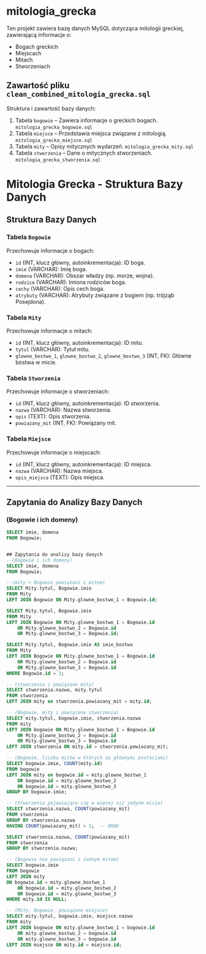 # mitologia_grecka

Ten projekt zawiera bazę danych MySQL dotycząca mitologii greckiej, zawierającą informacje o:
- Bogach greckich
- Miejscach
- Mitach
- Stworzeniach 



## Zawartość pliku `clean_combined_mitologia_grecka.sql`
Struktura i zawartość bazy danych:
1. Tabela `bogowie` – Zawiera informacje o greckich bogach.  `mitologia_grecka_bogowie.sql`
2. Tabela `miejsce` – Przedstawia miejsca związane z mitologią.  `mitologia_grecka_miejsce.sql`
3. Tabela `mity` – Opisy mitycznych wydarzeń.  `mitologia_grecka_mity.sql`  
4. Tabela `stworzenia` – Dane o mitycznych stworzeniach.  `mitologia_grecka_stworzenia.sql`


# Mitologia Grecka - Struktura Bazy Danych

## Struktura Bazy Danych

### Tabela `Bogowie`
Przechowuje informacje o bogach:

- `id` (INT, klucz główny, autoinkrementacja): ID boga.
- `imie` (VARCHAR): Imię boga.
- `domena` (VARCHAR): Obszar władzy (np. morze, wojna).
- `rodzice` (VARCHAR): Imiona rodziców boga.
- `cechy` (VARCHAR): Opis cech boga.
- `atrybuty` (VARCHAR): Atrybuty związane z bogiem (np. trójząb Posejdona).

### Tabela `Mity`
Przechowuje informacje o mitach:

- `id` (INT, klucz główny, autoinkrementacja): ID mitu.
- `tytul` (VARCHAR): Tytuł mitu.
- `glowne_bostwo_1`, `glowne_bostwo_2`, `glowne_bostwo_3` (INT, FK): Główne bóstwa w micie.

### Tabela `Stworzenia`
Przechowuje informacje o stworzeniach:

- `id` (INT, klucz główny, autoinkrementacja): ID stworzenia.
- `nazwa` (VARCHAR): Nazwa stworzenia.
- `opis` (TEXT): Opis stworzenia.
- `powiazany_mit` (INT, FK): Powiązany mit.

### Tabela `Miejsce`
Przechowuje informacje o miejscach:

- `id` (INT, klucz główny, autoinkrementacja): ID miejsca.
- `nazwa` (VARCHAR): Nazwa miejsca.
- `opis_miejsca` (TEXT): Opis miejsca.

---

## Zapytania do Analizy Bazy Danych

### (Bogowie i ich domeny)
```sql
SELECT imie, domena
FROM Bogowie;


## Zapytania do analizy bazy danych 
--(Bogowie i ich domeny)
SELECT imie, domena
FROM Bogowie;

--(mity + Bogowie powiązani z mitem)
SELECT Mity.tytul, Bogowie.imie
FROM Mity
LEFT JOIN Bogowie ON Mity.glowne_bostwo_1 = Bogowie.id;

SELECT Mity.tytul, Bogowie.imie
FROM Mity
LEFT JOIN Bogowie ON Mity.glowne_bostwo_1 = Bogowie.id
	OR Mity.glowne_bostwo_2 = Bogowie.id
	OR Mity.glowne_bostwo_3 = Bogowie.id;

SELECT Mity.tytul, Bogowie.imie AS imie_bostwa
FROM Mity
LEFT JOIN Bogowie ON Mity.glowne_bostwo_1 = Bogowie.id
	OR Mity.glowne_bostwo_2 = Bogowie.id
	OR Mity.glowne_bostwo_3 = Bogowie.id
WHERE Bogowie.id = 3;

-- (stworzenia i powiązane mity)
SELECT stworzenia.nazwa, mity.tytul
FROM stworzenia
LEFT JOIN mity on stworzenia.powiazany_mit = mity.id;

-- (Bogowie, mity i powiązane stworzenia)
SELECT mity.tytul, bogowie.imie, stworzenia.nazwa
FROM mity
LEFT JOIN bogowie ON Mity.glowne_bostwo_1 = Bogowie.id
	OR Mity.glowne_bostwo_2 = Bogowie.id
	OR Mity.glowne_bostwo_3 = Bogowie.id
LEFT JOIN stworzenia ON mity.id = stworzenia.powiazany_mit;

-- (Bogowie, liczba mitów w których są głównymi postaciami)
SELECT bogowie.imie, COUNT(mity.id)
FROM bogowie
LEFT JOIN mity on bogowie.id = mity.glowne_bostwo_1
	OR bogowie.id = mity.glowne_bostwo_2
	OR bogowie.id = mity.glowne_bostwo_3
GROUP BY bogowie.imie;

-- (Stworzenia pojawiające się w więcej niz jedynm micie)
SELECT stworzenia.nazwa, COUNT(powiazany_mit)
FROM stworzenia
GROUP BY stworzenia.nazwa
HAVING COUNT(powiazany_mit) > 1;  -- BRAK

SELECT stworzenia.nazwa, COUNT(powiazany_mit)
FROM stworzenia
GROUP BY stworzenia.nazwa;

-- (Bogowie nie powiązani z żadnym mitem)
SELECT bogowie.imie
FROM bogowie
LEFT JOIN mity 
ON bogowie.id = mity.glowne_bostwo_1
	OR bogowie.id = mity.glowne_bostwo_2
	OR bogowie.id = mity.glowne_bostwo_3
WHERE mity.id IS NULL;

-- (Mity, Bogowie, powiązane miejsce)
SELECT mity.tytul, bogowie.imie, miejsce.nazwa
FROM mity
LEFT JOIN bogowie ON mity.glowne_bostwo_1 = bogowie.id
	OR mity.glowne_bostwo_2 = bogowie.id
	OR mity.glowne_bostwo_3 = bogowie.id
LEFT JOIN miejsce ON mity.id = miejsce.id;



